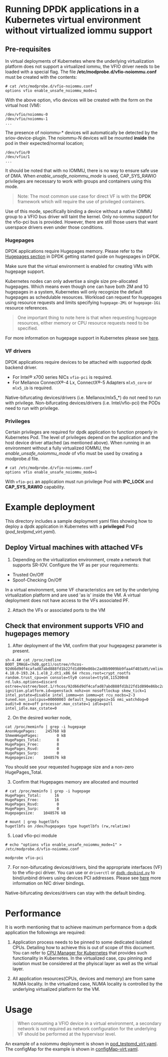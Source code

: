 # Running DPDK applications in a Kubernetes virtual environment without virtualized iommu support

## Pre-requisites

In virtual deployments of Kubernetes where the underlying virtualization platform does not support a virtualized iommu, the VFIO driver needs to be loaded with a special 
flag.  The file **/etc/modprobe.d/vfio-noiommu.conf** must be created with the contents:

````
# cat /etc/modprobe.d/vfio-noiommu.conf
options vfio enable_unsafe_noiommu_mode=1
````

With the above option, vfio devices will be created with the form on the virtual host (VM):

````
/dev/vfio/noiommu-0
/dev/vfio/noiommu-1
...
````

The presence of noiommu-* devices will automatically be detected by the sriov-device-plugin.  The noiommu-N devices will be mounted **inside** the pod in their expected/normal location;

````
/dev/vfio/0
/dev/vfio/1
...
````
It should be noted that with no IOMMU, there is no way to ensure safe use of DMA.  When *enable_unsafe_noiommu_mode* is used, CAP_SYS_RAWIO privileges are necessary to work with groups and
containers using this mode.  

>Note: The most common use case for direct VF is with the **DPDK** framework which will require the use of privileged containers.

Use of this mode, specifically
binding a device without a native IOMMU group to a VFIO bus driver will taint the kernel.  Only no-iommu support for the vfio-pci bus is provided.  However, there are still those users
that want userspace drivers even under those conditions.

### Hugepages
DPDK applications require Hugepages memory. Please refer to the [Hugepages section](http://doc.dpdk.org/guides/linux_gsg/sys_reqs.html#use-of-hugepages-in-the-linux-environment) in DPDK getting started guide on hugespages in DPDK.

Make sure that the virtual environment is enabled for creating VMs with hugepage support.  

Kubernetes nodes can only advertise a single size pre-allocated hugepages. Which means even though one can have both 2M and 1G hugepages in a system, Kubernetes will only recognize the default hugepages as schedulable resources. Workload can request for hugepages using resource requests and limits specifying `hugepage-2Mi` or `hugepage-1Gi` resource references.

> One important thing to note here is that when requesting hugepage resources, either memory or CPU resource requests need to be specified.

For more information on hugepage support in Kubernetes please see [here](https://kubernetes.io/docs/tasks/manage-hugepages/scheduling-hugepages/).


### VF drivers
DPDK applications require devices to be attached with supported dpdk backend driver.
* For Intel® x700 series NICs `vfio-pci` is required.
* For Mellanox ConnectX®-4 Lx, ConnectX®-5 Adapters `mlx5_core` or `mlx5_ib` is required.

Native-bifurcating devices/drivers (i.e. Mellanox/mlx5_*) do not need to run with privilege.  Non-bifurcating devices/drivers (i.e. Intel/vfio-pci) the PODs need to run with privilege.  

### Privileges 
Certain privileges are required for dpdk application to function properly in Kubernetes Pod. The level of privileges depend on the application and the host device driver attached (as mentioned above).  When running in an environment without a fully virtualized IOMMU, the *enable_unsafe_noiommu_mode* of vfio must be used by creating a modprobe.d file.

````
# cat /etc/modprobe.d/vfio-noiommu.conf
options vfio enable_unsafe_noiommu_mode=1
````

With `vfio-pci` an application must run privilege Pod with  **IPC_LOCK** and **CAP_SYS_RAWIO** capability.

# Example deployment
This directory includes a sample deployment yaml files showing how to deploy a dpdk application in Kubernetes with a **privileged** Pod (_pod_testpmd_virt.yaml_). 

## Deploy Virtual machines with attached VFs

1. Depending on the virtualization environment, create a network that supports SR-IOV.  Configure the VF as per your requirements:
- Trusted On/Off
- Spoof-Checking On/Off

In a virtual environment, some VF characteristics are set by the underlying virtualization platform and are used 'as is' inside the VM.  A virtual deployment does not have access to the VFs associated PF.

2. Attach the VFs or associated ports to the VM

## Check that environment supports VFIO and hugepages memory

1.  After deployment of the VM, confirm that your hugepagesz parameter is present. 
````
sh-4.4# cat /proc/cmdline 
BOOT_IMAGE=(hd0,gpt1)/ostree/rhcos-92d66d9df4cafad87abd888fd1b22fd1d890e86bc2ad8b9009bb9faa4f403a95/vmlinuz-4.18.0-193.24.1.el8_2.dt1.x86_64 rhcos.root=crypt_rootfs random.trust_cpu=on console=tty0 console=ttyS0,115200n8 rd.luks.options=discard ostree=/ostree/boot.1/rhcos/92d66d9df4cafad87abd888fd1b22fd1d890e86bc2ad8b9009bb9faa4f403a95/0 ignition.platform.id=openstack nohz=on nosoftlockup skew_tick=1 intel_pstate=disable intel_iommu=on iommu=pt rcu_nocbs=2-3 tuned.non_isolcpus=00000003 default_hugepagesz=1G nmi_watchdog=0 audit=0 mce=off processor.max_cstate=1 idle=poll intel_idle.max_cstate=0
````
2. On the desired worker node, 

````
cat /proc/meminfo | grep -i hugepage
AnonHugePages:    245760 kB
ShmemHugePages:        0 kB
HugePages_Total:       8
HugePages_Free:        8
HugePages_Rsvd:        0
HugePages_Surp:        0
Hugepagesize:    1048576 kB
````
You should see your requested hugepage size and a non-zero HugePages_Total.

3. Confirm that Hugepages memory are allocated and mounted
```
# cat /proc/meminfo | grep -i hugepage
HugePages_Total:      16
HugePages_Free:       16
HugePages_Rsvd:        0
HugePages_Surp:        0
Hugepagesize:    1048576 kB

# mount | grep hugetlbfs
hugetlbfs on /dev/hugepages type hugetlbfs (rw,relatime)

```

5. Load vfio-pci module

````
# echo "options vfio enable_unsafe_noiommu_mode=1" > /etc/modprobe.d/vfio-noiommu.conf
````

```
modprobe vfio-pci
```

7. For non-bifurcating devices/drivers, bind the appropriate interfaces (VF) to the vfio-pci driver.  You can use or `driverctl` or [`dpdk-devbind.py`](https://github.com/DPDK/dpdk/blob/master/usertools/dpdk-devbind.py) to bind/unbind drivers using devices PCI addresses. Please see [here](https://dpdk-guide.gitlab.io/dpdk-guide/setup/binding.html) more information on NIC driver bindings.

Native-bifurcating devices/drivers can stay with the default binding.

# Performance
It is worth mentioning that to achieve maximum performance from a dpdk application the followings are required:

1. Application process needs to be pinned to some dedicated isolated CPUs. Detailing how to achieve this is out of scope of this document. You can refer to [CPU Manager for Kubernetes](https://github.com/intel/CPU-Manager-for-Kubernetes) that provides such functionality in Kubernetes.  In the virtualized case, cpu pinning and isolation must be considered at the phyiscal layer as well as the virtual layer.

2. All application resources(CPUs, devices and memory) are from same NUMA locality.  In the virtualized case, NUMA locality is controlled by the underlying virtualized platform for the VM.

# Usage

>When consuming a VFIO device in a virtual environment, a secondary network is not required as network configuration for the underlying VF should be performed at the hypervisor level.

An example of a noiommu deployment is shown in [pod_testpmd_virt.yaml](pod_testpmd_virt.yaml).  The configMap for the example is shown in [configMap-virt.yaml](configMap-virt.yaml).


